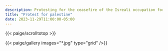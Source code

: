 ```yaml
---
description: Protesting for the ceasefire of the Isreali occupation forces.
title: "Protest for palestine"
date: 2023-11-29T11:00:00-05:00
---
```


{{< paige/scrolltotop >}}

{{< paige/gallery images="*.jpg" type="grid"  />}}
